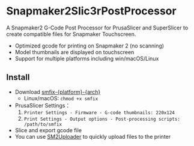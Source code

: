 # Snapmaker2Slic3rPostProcessor
A Snapmaker2 G-Code Post Processor for PrusaSlicer and SuperSlicer to create compatible files for Snapmaker Touchscreen.

- Optimized gcode for printing on Snapmaker 2 (no scanning)
- Model thumbnails are displayed on touchscreen
- Support for multiple platforms including win/macOS/Linux

## Install
- Download [smfix-{platform}-{arch}](https://github.com/macdylan/Snapmaker2Slic3rPostProcessor/releases/tag/go1.0)
    - Linux/macOS: `chmod +x smfix`
- PrusaSlicer Settings：
    1. `Printer Settings - Firmware - G-code thumbnails: 220x124`
    2. `Print Settings - Output options - Post-processing scripts: /path/to/smfix`
- Slice and export gcode file
- You can use [SM2Uploader](https://github.com/macdylan/sm2uploader) to quickly upload files to the printer

